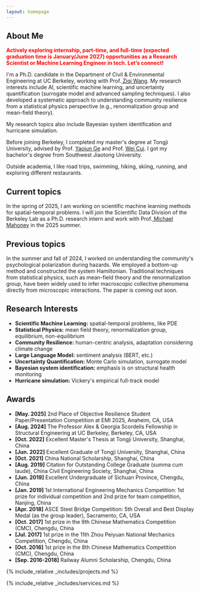 ```yaml
---
layout: homepage
---
```


## About Me
<span style="color:red; font-weight:bold;">
Actively exploring internship, part-time, and full-time (expected graduation time is January/June 2027) opportunities as a Research Scientist or Machine Learning Engineer in tech. Let’s connect!
</span>

I'm a Ph.D. candidate in the Department of Civil & Environmental Engineering at UC Berkeley, working with Prof.<a href="https://ce.berkeley.edu/people/faculty/ziqiwang" target="_blank"> Ziqi Wang</a>. My research interests include AI, scientific machine learning, and uncertainty quantification (surrogate model and advanced sampling techniques). I also developed a systematic approach to understanding community resilience from a statistical physics perspective (e.g., renormalization group and mean-field theory). 
<!-- I am fortunate to collaborate with Prof.<a href="https://www.stat.berkeley.edu/~mmahoney/" target="_blank"> Michael Mahoney</a>'s group. -->
My research topics also include Bayesian system identification and hurricane simulation.

Before joining Berkeley, I completed my master's degree at Tongji University, advised by Prof. <a href= "https://bridge.tongji.edu.cn/60/0e/c14928a155662/page.htm" target = "_blank"> Yaojun Ge</a> and Prof. <a href= "https://bridge.tongji.edu.cn/a0/4c/c14930a303180/page.htm" target = "_blank"> Wei Cui</a>. I got my bachelor's degree from Southwest Jiaotong University.
<!-- and my bachelor's degree in International Finance from <a href="https://www.cueb.edu.cn" target = "_blank"> Capital University of Economics and Business</a>.  -->


Outside academia, I like road trips, swimming, hiking, skiing, running, and exploring different restaurants.

## Current topics
In the spring of 2025, I am working on scientific machine learning methods for spatial-temporal problems. I will join the Scientific Data Division of the Berkeley Lab as a Ph.D. research intern and work with Prof.<a href="https://www.stat.berkeley.edu/~mmahoney/" target="_blank"> Michael Mahoney</a> in the 2025 summer.


## Previous topics
In the summer and fall of 2024, I worked on understanding the community's psychological polarization during hazards. We employed a bottom-up method and constructed the system Hamiltonian. Traditional techniques from statistical physics, such as mean-field theory and the renormalization group, have been widely used to infer macroscopic collective phenomena directly from microscopic interactions. The paper is coming out soon.

## Research Interests
- **Scientific Machine Learning:** spatial-temporal problems, like PDE
- **Statistical Physics:** mean field theory, renormalization group, equilibrium, non-equilibrium
- **Community Resilience:** human-centric analysis, adaptation considering climate change
- **Large Language Model:** sentiment analysis (BERT, etc.)
- **Uncertainty Quantification:** Monte Carlo simulation, surrogate model
- **Bayesian system identification:** emphasis is on structural health monitoring
- **Hurricane simulation:** Vickery's empirical full-track model

## Awards
- **[May. 2025]** 2nd Place of Objective Resilience Student Paper/Presentation Competition at EMI 2025, Anaheim, CA, USA
- **[Aug. 2024]** The Professor Alex & Georgia Scordelis Fellowship in Structural Engineering at UC Berkeley, Berkeley, CA, USA
- **[Oct. 2022]** Excellent Master's Thesis at Tongji University, Shanghai, China
- **[Jun. 2022]** Excellent Graduate of Tongji University, Shanghai, China
- **[Oct. 2021]** China National Scholarship, Shanghai, China
- **[Aug. 2019]** Citation for Outstanding College Graduate (summa cum laude), China Civil Engineering Society, Shanghai, China
- **[Jun. 2019]** Excellent Undergraduate of Sichuan Province, Chengdu, China
- **[Jan. 2019]** 1st International Engineering Mechanics Competition: 1st prize for individual competition and 2nd prize for team competition, Nanjing, China
- **[Apr. 2018]** ASCE Steel Bridge Competition: 5th Overall and Best Display Medal (as the group leader), Sacramento, CA, USA
- **[Oct. 2017]** 1st prize in the 9th Chinese Mathematics Competition (CMC), Chengdu, China
- **[Jul. 2017]** 1st prize in the 11th Zhou Peiyuan National Mechanics Competition, Chengdu, China
- **[Oct. 2016]** 1st prize in the 8th Chinese Mathematics Competition (CMC), Chengdu, China
- **[Sep. 2016-2018]** Railway Alumni Scholarship, Chengdu, China



<!-- {% include_relative _includes/publications.md %} -->

{% include_relative _includes/projects.md %}







{% include_relative _includes/services.md %}






